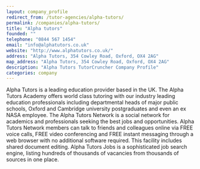 ```yaml
---
layout: company_profile
redirect_from: /tutor-agencies/alpha-tutors/
permalink: /companies/alpha-tutors/
title: "Alpha tutors"
founded: ""
telephone: "0844 567 1454"
email: "info@alphatutors.co.uk"
website: "http://www.alphatutors.co.uk/"
address: "Alpha Tutors, 354 Cowley Road, Oxford, OX4 2AG"
map_address: "Alpha Tutors, 354 Cowley Road, Oxford, OX4 2AG"
description: "Alpha Tutors TutorCruncher Company Profile"
categories: company
---
```

Alpha Tutors is a leading education provider based in the UK. The Alpha Tutors Academy offers world class tutoring
with our industry leading education professionals including departmental heads of major public schools, Oxford and
Cambridge university postgraduates and even an ex NASA employee. The Alpha Tutors Network is a social network for
academics and professionals seeking the best jobs and opportunities. Alpha Tutors Network members can talk to friends
and colleagues online via FREE voice calls, FREE video conferencing and FREE instant messaging through a web browser
with no additional software required. This facility includes shared document editing. Alpha Tutors Jobs is a
sophisticated job search engine, listing hundreds of thousands of vacancies from thousands of sources in one place.

